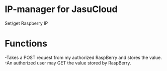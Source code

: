# IP-manager for JasuCloud
Set/get Raspberry IP

# Functions
-Takes a POST request from my authorized RaspBerry and stores the value.<br>
-An authorized user may GET the value stored by RaspBerry.
